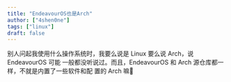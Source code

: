 ```yaml
---
title: "EndeavourOS也是Arch"
author: ["4shen0ne"]
tags: ["linux"]
draft: false
---
```


别人问起我使用什么操作系统时，我要么说是 Linux 要么说 Arch，说 EndeavourOS 可能
一般都没听说过。而且，EndeavourOS 和 Arch 源仓库都一样，不就是内置了一些软件和配
置的 Arch 嘛🤔
